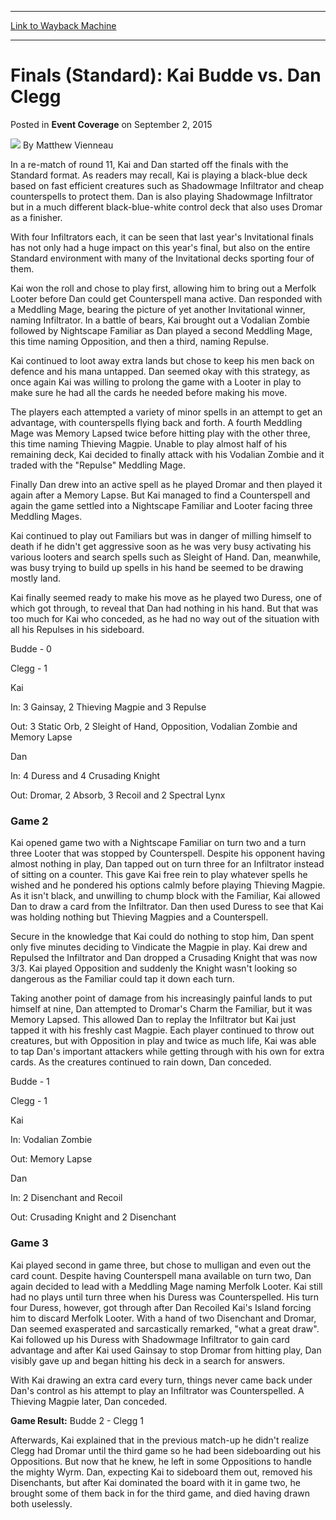 
---
[Link to Wayback Machine](https://web.archive.org/web/20220630013747/https://magic.wizards.com/en/articles/archive/event-coverage/finals-standard-kai-budde-vs-dan-clegg-2015-09-02)

[_metadata_:author]:- "Matthew Vienneau"
[_metadata_:description]:- "In a re-match of round 11, Kai and Dan started off the finals with the Standard format. As readers may recall, Kai is playing a black-blue deck based on fast efficient creatures such as Shadowmage Infiltrator and cheap counterspells to protect them. Dan is also playing Shadowmage Infiltrator but in a much different black-blue-white control deck that also uses Dromar as a"
[_metadata_:generator]:- "Drupal 7 (http://drupal.org)"
[_metadata_:node]:- "590601"
[_metadata_:publish_date]:- "2015-09-02"
[_metadata_:source]:- "div-main-content"
[_metadata_:title]:- "Finals (Standard): Kai Budde vs. Dan Clegg"
[_metadata_:wayback_capture_timestamp]:- "2022-06-30 01:37:47"
[_metadata_:wayback_raw_url]:- "https://web.archive.org/web/20220630013747id_/https://magic.wizards.com/en/articles/archive/event-coverage/finals-standard-kai-budde-vs-dan-clegg-2015-09-02"
[_metadata_:wayback_url]:- "https://magic.wizards.com/en/articles/archive/event-coverage/finals-standard-kai-budde-vs-dan-clegg-2015-09-02"
---


Finals (Standard): Kai Budde vs. Dan Clegg
==========================================



 Posted in **Event Coverage**
 on September 2, 2015 






![](https://media.magic.wizards.com/styles/auth_small/public/generic-avatar-150_223.png)
By Matthew Vienneau











In a re-match of round 11, Kai and Dan started off the finals with the Standard format. As readers may recall, Kai is playing a black-blue deck based on fast efficient creatures such as Shadowmage Infiltrator and cheap counterspells to protect them. Dan is also playing Shadowmage Infiltrator but in a much different black-blue-white control deck that also uses Dromar as a finisher.


With four Infiltrators each, it can be seen that last year's Invitational finals has not only had a huge impact on this year's final, but also on the entire Standard environment with many of the Invitational decks sporting four of them.


Kai won the roll and chose to play first, allowing him to bring out a Merfolk Looter before Dan could get Counterspell mana active. Dan responded with a Meddling Mage, bearing the picture of yet another Invitational winner, naming Infiltrator. In a battle of bears, Kai brought out a Vodalian Zombie followed by Nightscape Familiar as Dan played a second Meddling Mage, this time naming Opposition, and then a third, naming Repulse.


Kai continued to loot away extra lands but chose to keep his men back on defence and his mana untapped. Dan seemed okay with this strategy, as once again Kai was willing to prolong the game with a Looter in play to make sure he had all the cards he needed before making his move.


The players each attempted a variety of minor spells in an attempt to get an advantage, with counterspells flying back and forth. A fourth Meddling Mage was Memory Lapsed twice before hitting play with the other three, this time naming Thieving Magpie. Unable to play almost half of his remaining deck, Kai decided to finally attack with his Vodalian Zombie and it traded with the "Repulse" Meddling Mage.


Finally Dan drew into an active spell as he played Dromar and then played it again after a Memory Lapse. But Kai managed to find a Counterspell and again the game settled into a Nightscape Familiar and Looter facing three Meddling Mages.


Kai continued to play out Familiars but was in danger of milling himself to death if he didn't get aggressive soon as he was very busy activating his various looters and search spells such as Sleight of Hand. Dan, meanwhile, was busy trying to build up spells in his hand be seemed to be drawing mostly land.


Kai finally seemed ready to make his move as he played two Duress, one of which got through, to reveal that Dan had nothing in his hand. But that was too much for Kai who conceded, as he had no way out of the situation with all his Repulses in his sideboard.


Budde - 0  

Clegg - 1


Kai  

In: 3 Gainsay, 2 Thieving Magpie and 3 Repulse  

Out: 3 Static Orb, 2 Sleight of Hand, Opposition, Vodalian Zombie and Memory Lapse


Dan  

In: 4 Duress and 4 Crusading Knight  

Out: Dromar, 2 Absorb, 3 Recoil and 2 Spectral Lynx


### Game 2


Kai opened game two with a Nightscape Familiar on turn two and a turn three Looter that was stopped by Counterspell. Despite his opponent having almost nothing in play, Dan tapped out on turn three for an Infiltrator instead of sitting on a counter. This gave Kai free rein to play whatever spells he wished and he pondered his options calmly before playing Thieving Magpie. As it isn't black, and unwilling to chump block with the Familiar, Kai allowed Dan to draw a card from the Infiltrator. Dan then used Duress to see that Kai was holding nothing but Thieving Magpies and a Counterspell.


Secure in the knowledge that Kai could do nothing to stop him, Dan spent only five minutes deciding to Vindicate the Magpie in play. Kai drew and Repulsed the Infiltrator and Dan dropped a Crusading Knight that was now 3/3. Kai played Opposition and suddenly the Knight wasn't looking so dangerous as the Familiar could tap it down each turn.


Taking another point of damage from his increasingly painful lands to put himself at nine, Dan attempted to Dromar's Charm the Familiar, but it was Memory Lapsed. This allowed Dan to replay the Infiltrator but Kai just tapped it with his freshly cast Magpie. Each player continued to throw out creatures, but with Opposition in play and twice as much life, Kai was able to tap Dan's important attackers while getting through with his own for extra cards. As the creatures continued to rain down, Dan conceded.


Budde - 1  

Clegg - 1


Kai  

In: Vodalian Zombie  

Out: Memory Lapse


Dan  

In: 2 Disenchant and Recoil  

Out: Crusading Knight and 2 Disenchant


### Game 3


Kai played second in game three, but chose to mulligan and even out the card count. Despite having Counterspell mana available on turn two, Dan again decided to lead with a Meddling Mage naming Merfolk Looter. Kai still had no plays until turn three when his Duress was Counterspelled. His turn four Duress, however, got through after Dan Recoiled Kai's Island forcing him to discard Merfolk Looter. With a hand of two Disenchant and Dromar, Dan seemed exasperated and sarcastically remarked, "what a great draw". Kai followed up his Duress with Shadowmage Infiltrator to gain card advantage and after Kai used Gainsay to stop Dromar from hitting play, Dan visibly gave up and began hitting his deck in a search for answers.


With Kai drawing an extra card every turn, things never came back under Dan's control as his attempt to play an Infiltrator was Counterspelled. A Thieving Magpie later, Dan conceded.


**Game Result:** Budde 2 - Clegg 1


Afterwards, Kai explained that in the previous match-up he didn't realize Clegg had Dromar until the third game so he had been sideboarding out his Oppositions. But now that he knew, he left in some Oppositions to handle the mighty Wyrm. Dan, expecting Kai to sideboard them out, removed his Disenchants, but after Kai dominated the board with it in game two, he brought some of them back in for the third game, and died having drawn both uselessly.







